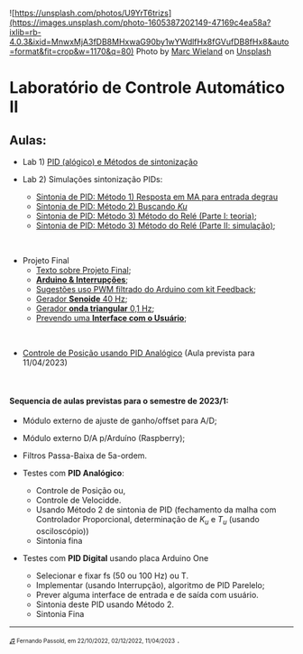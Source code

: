 <!-- title: Lab Controle 2 -->
![https://unsplash.com/photos/U9YrT6trizs](https://images.unsplash.com/photo-1605387202149-47169c4ea58a?ixlib=rb-4.0.3&ixid=MnwxMjA3fDB8MHxwaG90by1wYWdlfHx8fGVufDB8fHx8&auto=format&fit=crop&w=1170&q=80)
Photo by <a href="https://unsplash.com/@marcwieland95?utm_source=unsplash&utm_medium=referral&utm_content=creditCopyText">Marc Wieland</a> on <a href="https://unsplash.com/s/photos/sailing?utm_source=unsplash&utm_medium=referral&utm_content=creditCopyText">Unsplash</a>

# Laboratório de Controle Automático II

## Aulas:

* Lab 1) [PID (alógico) e Métodos de sintonização](Lab1/lab1.html) <!-- (aula de 13/10/2022). :white_check_mark: -->

* Lab 2) Simulações sintonização PIDs: 
  * [Sintonia de PID: Método 1) Resposta em MA para entrada degrau](aula2/aula2.html) <!-- (aula de 20/10/2022); :white_check_mark: -->
  * [Sintonia de PID: Método 2) Buscando *Ku*](aula2/aula2b.html) <!-- (aula de 20/10/2022); :white_check_mark: -->
  * [Sintonia de PID: Método 3) Método do Relé (Parte I: teoria)](https://fpassold.github.io/Controle_2/8_Ajuste_PID/Sintonia_PIDs_usando_ZN.html); <!-- (aula de 27/10/2022); :white_check_mark: -->
  * [Sintonia de PID: Método 3) Método do Relé (Parte II: simulação)](aula2/metodo_rele_2_simulink.html); <!-- (aula de 27/10/2022); :white_check_mark: -->

&nbsp;

* Projeto Final <!-- (Proposta não confirmada) (versão 1)** (**==cancelado== em 01/12/2022)**; -->
  * [Texto sobre Projeto Final](Projeto_Final/projeto_final.html); <!-- >:white_check_mark: -->
  * [**Arduino & Interrupções**](Arduino_Int/Arduino_Int.html); <!-- :white_check_mark: -->
  * [Sugestões uso PWM filtrado do Arduino com kit Feedback](Projeto_Final/parte_10_11_2022.html); <!-- :white_check_mark: -->
  * [Gerador **Senoide** 40 Hz](Projeto_Final/gerador_senoidal.html); <!-- :white_check_mark: -->
  * [Gerador **onda triangular** 0,1 Hz](Projeto_Final/onda_triangular.html); <!--  :white_check_mark: -->
  * [Prevendo uma **Interface com o Usuário**](Projeto_Final/interface_usuario.html);

&nbsp;

* [Controle de Posição usando PID Analógico](controle_posicao.html) (Aula prevista para 11/04/2023)

&nbsp;

#### Sequencia de aulas previstas para o semestre de 2023/1:

* Módulo externo de ajuste de ganho/offset para A/D;
* Módulo externo D/A p/Arduíno (Raspberry);
* Filtros Passa-Baixa de 5a-ordem.

* Testes com **PID Analógico**:
	* Controle de Posição ou,
	* Controle de Velocidde.
	* Usando Método 2 de sintonia de PID (fechamento da malha com Controlador Proporcional, determinação de $K_u$ e $T_u$ (usando osciloscópio))
	* Sintonia fina

* Testes com **PID Digital** usando placa Arduino One
	* Selecionar e fixar fs (50 ou 100 Hz) ou T.
	* Implementar (usando Interrupção), algoritmo de PID Parelelo;
	* Prever alguma interface de entrada e de saída com usuário.
	* Sintonia deste PID usando Método 2.
	* Sintonia Fina


<!--
  * [PIC com anti-windup](PID_anti_windup/PID_anti_windup_1.html) (página em desenvolvimento).

* **Trabalho Final** (Proposta não confirmada)
  
  * [**PID com Anti-Windup**](Trabalho_Final_2/trabalho_final_2_lab_controle_2_2022_2.html) 
-->  
  <!--(Data entrega: 08/12/2022) -->

-----

<font size="1">[♫](https://soundcloud.com/prmdmusic/sets/hotel-garuda-ft-violet-days) Fernando Passold, em 22/10/2022, 02/12/2022, 11/04/2023</font> .
